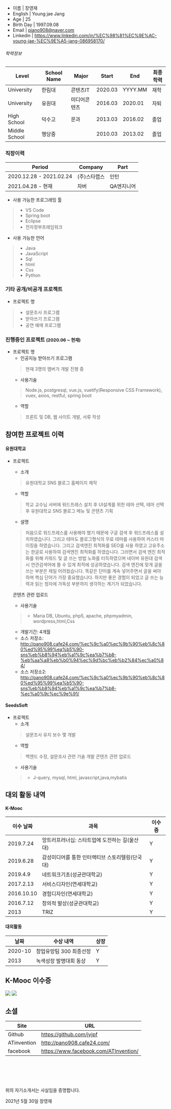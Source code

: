  - 이름 | 장영재
 - English | Young jae Jang
 - Age        | 25
 - Birth Day  | 1997.09.08
 - Email      | piano908@naver.com
 - Linkedin   | <https://www.linkedin.com/in/%EC%98%81%EC%9E%AC-young-jae-%EC%9E%A5-jang-086958170/>

###### 학력정보

Level       | School Name    | Major            | Start   | End     | 최종학력
------------|----------------|------------------|---------|---------|--------
University  | 한림대  | 콘텐츠IT | 2020.03 | YYYY.MM |  재학
University  | 유원대  | 미디어콘텐츠 | 2016.03 | 2020.01  | 자퇴
High School | 덕수고 |       문과           | 2013.03 | 2016.02 | 졸업 |
Middle School | 행당중 |                  | 2010.03 | 2013.02 | 졸업 |

### 직장이력
Period            | Company      | Part                    
------------------|--------------|-----------------------------
2020.12.28 - 2021.02.24 | (주)스타랩스 | 인턴
2021.04.28 - 현재 | 자버 | QA엔지니어

* 사용 가능한 프로그래밍 툴
> - VS Code
> - Spring boot
> - Eclipse
> - 전자정부프레임워크

* 사용 가능한 언어
> - Java
> - JavaScript
> - Sql
> - html
> - Css
> - Python

### 기타 공개/비공개 프로젝트
* 프로젝트 명  
> - 설문조사 프로그램
> - 받아쓰기 프로그램
> - 공연 예매 프로그램

### 진행중인 프로젝트 <small>(2020.06 ~ 현재)</small>

* 프로젝트 명
  - 인공지능 받아쓰기 프로그램  
  > 현재 3명의 멤버가 개발 진행 중 
  - 사용기술  
  > Node.js, postgresql, vue.js, vuetify(Responsive CSS Framework), vuex, axios, restful, spring boot
  - 역할  
  > 프론트 및 DB, 웹 사이트 개발, 서류 작성
## 참여한 프로젝트 이력

#### 유원대학교
* 프로젝트
  - 소개  
  > 유원대학교 SNS 블로그 홈페이지 제작  
  - 역할  
  > 학교 교수님 서버에 워드프레스 설치 후 UI설계를 위한 테마 선택, 테마 선택 후 유원대학교 SNS 블로그 메뉴 및 콘텐츠 기획
  - 설명
  > 처음으로 워드프레스를 사용해야 했기 때문에 구글 검색 후 워드프레스를 설치하였습니다. 그리고 테마도 블로그형식의 무료 테마를 사용하여
  커스터 마이징을 하였습니다. 그리고 검색엔진 최적화를 SEO를 사용 하였고 고유주소는 한글로 사용하여 검색엔진 최적화를 하였습니다. 그러면서
  검색 엔진 최적화를 위해 키워드 및 글 쓰는 방법 노화를 터득하였으며 네이버 유원대 검색시 연관검색어에 뜰 수 있게 최적에 성공하였습니다.
  검색 엔진에 맞게 글을 쓰는 부분은 제일 어려웠습니다. 똑같은 단어를 계속 넣어주면서 글을 써야 하며 핵심 단어가 가장 중요했습니다.
  하지만 좋은 경험이 되었고 글 쓰는 능력과 읽는 청자에 가독성 부분까지 생각하는 계기가 되었습니다.
  
    콘텐츠 관련 업로드
  - 사용기술  
  > * Maria DB, Ubuntu, php5, apache, phpmyadmin, wordpress,html,Css
  - 개발기간: 4개월  
  - 소스 저장소: http://pano908.cafe24.com/%ec%9c%a0%ec%9b%90%eb%8c%80%ed%95%99%ea%b5%90-sns%eb%b8%94%eb%a1%9c%ea%b7%b8-%eb%aa%a8%eb%b0%94%ec%9d%bc%eb%b2%84%ec%a0%84/
  - 소스 저장소2: http://pano908.cafe24.com/%ec%9c%a0%ec%9b%90%eb%8c%80%ed%95%99%ea%b5%90-sns%eb%b8%94%eb%a1%9c%ea%b7%b8-%ec%a0%9c%ec%9e%91/
  
#### SeedsSoft
* 프로젝트
  - 소개  
  > 설문조사 유지 보수 맻 개발
  - 역할  
  > 백엔드 수정, 설문조사 관련 기술 개발
    콘텐츠 관련 업로드
  - 사용기술  
  > * J-query, mysql, html, javascript,java,mybatis





## 대외 활동 내역
#### K-Mooc
이수 날짜 | 과목     | 이수증
------------|---------|-----------------------------
2019.7.24 | 앙트러프러너십: 스타트업에 도전하는 길(울산대) | Y
2019.6.28 | 감성미디어를 통한 인터랙티브 스토리텔링(단국대) | Y
2019.4.9 | 네트워크기초(성균관대학교) | Y
2017.2.13 | 서비스디자인(연세대학교) | Y
2016.10.10     | 경험디자인(연세대학교)   | Y
2016.7.12    | 창의적 발상(성균관대학교)   | Y
2013 | TRIZ | Y


#### 대외활동
날짜 | 수상 내역     | 상장
------------|---------|-----------------------------
2020-10    | 창업유망팀 300 최종선정   | Y
2013 | 녹색성장 발명대회 동상 | Y

## K-Mooc 이수증
![](https://github.com/jyjpf/resume/blob/main/picture/%EA%B9%83%ED%97%88%EB%B8%8C.jpg)
![](https://github.com/jyjpf/resume/blob/main/picture/%EB%8C%80%EC%A7%80%201-100.jpg)
## 소셜
Site     | URL
---------|-------------------------------
Github   | https://github.com/jyjpf
ATinvention | http://pano908.cafe24.com/
facebook | https://www.facebook.com/ATInvention/

<br><br>
---
위의 자기소개서는 사실임을 증명합니다.

2021년 5월 30일
장영재
